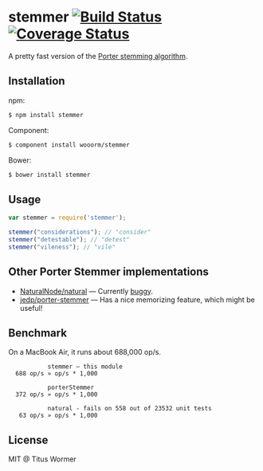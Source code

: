 # stemmer [![Build Status](https://travis-ci.org/wooorm/stemmer.svg?branch=master)](https://travis-ci.org/wooorm/stemmer) [![Coverage Status](https://img.shields.io/coveralls/wooorm/stemmer.svg)](https://coveralls.io/r/wooorm/stemmer?branch=master)

A pretty fast version of the [Porter stemming algorithm](http://tartarus.org/martin/PorterStemmer/).

## Installation

npm:
```sh
$ npm install stemmer
```

Component:
```sh
$ component install wooorm/stemmer
```

Bower:
```sh
$ bower install stemmer
```

## Usage

```js
var stemmer = require('stemmer');

stemmer("considerations"); // "consider"
stemmer("detestable"); // "detest"
stemmer("vileness"); // "vile"
```

## Other Porter Stemmer implementations

- [NaturalNode/natural](https://github.com/NaturalNode/natural) — Currently [buggy](https://github.com/NaturalNode/natural/issues/176).
- [jedp/porter-stemmer](https://github.com/jedp/porter-stemmer) — Has a nice memorizing feature, which might be useful!

## Benchmark

On a MacBook Air, it runs about 688,000 op/s.

```
           stemmer — this module
  688 op/s » op/s * 1,000

           porterStemmer
  372 op/s » op/s * 1,000

           natural - fails on 558 out of 23532 unit tests
   63 op/s » op/s * 1,000
```

## License

MIT @ Titus Wormer

